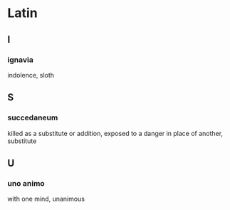 # Latin

## I

### ignavia
indolence, sloth

## S

### succedaneum
killed as a substitute or addition, exposed to a danger in place of another, substitute

## U

### uno animo
with one mind, unanimous
